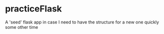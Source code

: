# practiceFlask
A 'seed' flask app in case I need to have the structure for a new one quickly some other time

